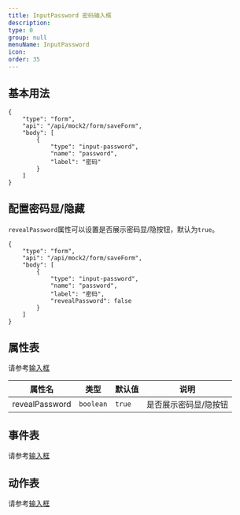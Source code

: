 ```yaml
---
title: InputPassword 密码输入框
description:
type: 0
group: null
menuName: InputPassword
icon:
order: 35
---
```


## 基本用法

```schema: scope="body"
{
    "type": "form",
    "api": "/api/mock2/form/saveForm",
    "body": [
        {
            "type": "input-password",
            "name": "password",
            "label": "密码"
        }
    ]
}
```

## 配置密码显/隐藏

`revealPassword`属性可以设置是否展示密码显/隐按钮，默认为`true`。

```schema: scope="body"
{
    "type": "form",
    "api": "/api/mock2/form/saveForm",
    "body": [
        {
            "type": "input-password",
            "name": "password",
            "label": "密码",
            "revealPassword": false
        }
    ]
}
```

## 属性表

请参考[输入框](./input-text)

| 属性名         | 类型      | 默认值 | 说明                  |
| -------------- | --------- | ------ | --------------------- |
| revealPassword | `boolean` | `true` | 是否展示密码显/隐按钮 |

## 事件表

请参考[输入框](./input-text)

## 动作表

请参考[输入框](./input-text)
